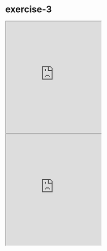 # exercise-3

<iframe src="https://brigid-shaw.github.io/leaflet-map-simple" width=”90%” height=350></iframe>
 
 
  <iframe src="https://brigid-shaw.github.io/highcharts-scatter-csv" width=”90%” height=350></iframe>
